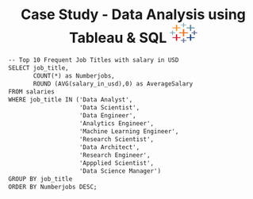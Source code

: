 <h1 align="center">Case Study - Data Analysis using Tableau & SQL <a href="https://public.tableau.com/app/profile/valentyna.kucheriava/vizzes" target="_blank" rel="noreferrer"> <img src="https://raw.githubusercontent.com/mrankitgupta/mrankitgupta/a768d6bf0a001f03327578ae12f8867e4056cbaf/tableau-software.svg" alt="tableau" width="55" height="40"/> </a> </h1>

```
-- Top 10 Frequent Job Titles with salary in USD 
SELECT job_title,
       COUNT(*) as Numberjobs,
       ROUND (AVG(salary_in_usd),0) as AverageSalary
FROM salaries
WHERE job_title IN ('Data Analyst', 
                    'Data Scientist', 
                    'Data Engineer',
                    'Analytics Engineer',
                    'Machine Learning Engineer', 
                    'Research Scientist', 
                    'Data Architect', 
                    'Research Engineer', 
                    'Appplied Scientist', 
                    'Data Science Manager')
GROUP BY job_title
ORDER BY Numberjobs DESC;
```
